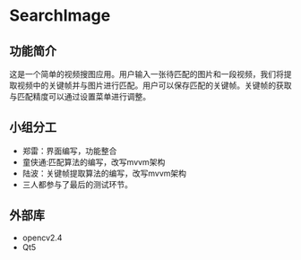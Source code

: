 # SearchImage    
## 功能简介
这是一个简单的视频搜图应用。用户输入一张待匹配的图片和一段视频，我们将提取视频中的关键帧并与图片进行匹配。用户可以保存匹配的关键帧。关键帧的获取与匹配精度可以通过设置菜单进行调整。
## 小组分工
- 郑雷：界面编写，功能整合   
- 童侠通:匹配算法的编写，改写mvvm架构      
- 陆波：关键帧提取算法的编写，改写mvvm架构   
- 三人都参与了最后的测试环节。   
## 外部库
- opencv2.4
- Qt5
